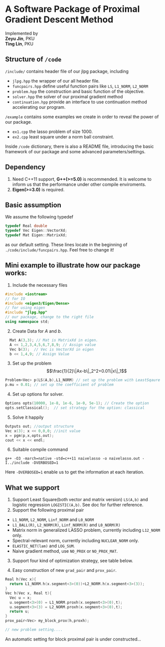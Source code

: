 # A Software Package of Proximal Gradient Descent Method


Implemented by \
**Zeyu Jin**, PKU\
**Ting Lin**, PKU

## Structure of `/code`
`/include/` contains header file of our jlpg package, including
  - `jlpg.hpp` the wrapper of our all header file.
  - `funcpairs.hpp` define useful function pairs like `LS`, `L1_NORM`, `L2_NORM`
  - `problem.hpp` the construction and basic function of the objective.
  - `solver.hpp` the solver of our proximal gradient method
  - `continuation.hpp` provide an interface to use continuation method accelerating our program.

`/example` contains some examples we create in order to reveal the power of our package. 
 - `ex1.cpp` the lasso problem of size 1000.
 - `ex2.cpp` least square under a norm ball constraint. 

Inside `/code` dictionary, there is also a README file, introducing the basic framework of our package and some advanced parameters/settings. 


## Dependency
  1. Need C++11 support, **G++(>=5.0)** is recommended. It is welcome to inform us that the performance under other compile enviroments.
  2. **Eigen(>=3.0)** is required.  

## Basic assumption
We assume the following typedef
```C++
typedef Real double
typedef Vec Eigen::VectorXd;
typedef Mat Eigen::MatrixXd;
```
as our default setting. These lines locate in the beginning of `./code/include/funcpairs.hpp`. Feel free to change it!

## Mini example to illustrate how our package works:
1. Include the necessary files 
  ```C++
  #include <iostream>  
  // for IO
  #include <eigen3/Eigen/Dense> 
  // for using eigen
  #include "jlpg.hpp"
  // our package, change to the right file
  using namespace std;
  ```

2. Create Data for $A$ and $b$.
```C++
  Mat A(3,3); // Mat is MatrixXd in eigen.
  A << 1,2,3,4,5,6,7,8,9; // Assign value
  Vec b(3);  // Vec is VectorXd in eigen
  b << 1,4,9; // Assign Value
```

3. Set up the problem 
 $$\frac{1}{2}\|Ax-b\|_2^2+0.01\|x\|_1$$
```C++
Problem<Vec> p(LS(A,b),L1_NORM) // set up the problem with LeastSqaure and L1 norm.
p.mu = 0.01; // set up the coefficient of problem
```

4. Set up options for solver.
```C++
Options opts(10000, 1e-8, 1e-6, 1e-0, 5e-1); // Create the option
opts.setClassical();  // set strategy for the option: classical
```

5. Solve it happily
```C++
Outputs out; //output structure
Vec x(3); x << 0,0,0; //init value
x = pgm(p,x,opts,out);
cout << x << endl;
```

6. Suitable compile command
```
g++ -O3 -march=native -std=c++11 naivelasso -o naivelasso.out -I../include -DVERBOSED=1 
```
Here `-DVERBOSED=1` enable us to get the information at each iteration.



## What we support 
1. Support Least Square(both vector and matrix version) `LS(A,b)` and logistic regression `LOGISTIC(A,b)`. See doc for further reference.
2. Support the following proximal pair
  - `L1_NORM`, `L2_NORM`, `Linf_NORM` and `L0_NORM`
  - `L1_BALL(R)`, `L2_NORM(R)`, `Linf_NORM(R)` and `L0_NORM(R)`
  - Matrix norm in generalized LASSO problem, currently including `L12_NORM` only.
  - Spectral-relevant norm, currently including `NUCLEAR_NORM`  only.
  - `ELASTIC_NET(lam)` and `LOG_SUM`.
  - Naive gradient method, use `NO_PROX` or `NO_PROX_MAT`.

3. Support four kind of optimization strategy, see table below.


4. Easy construction of new `grad_pair` and `prox_pair`. 
```C++
Real h(Vec x){
  return L1_NORM.h(x.segment<3>(0))+L2_NORM.h(x.segment<3>(3));
}
Vec h(Vec x, Real t){
  Vec u = x;
  u.segment<3>(0) = L1_NORM.proxh(x.segment<3>(0),t);
  u.segment<3>(3) = L2_NORM.proxh(x.segment<3>(0),t);
  return u;
}
prox_pair<Vec> my_block_prox(h,proxh);

// new problem setting....
```
An automatic setting for block proximal pair is under constructed...



